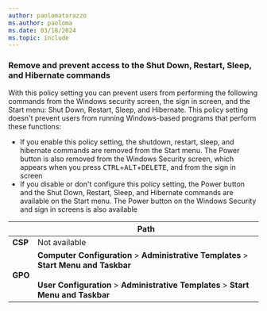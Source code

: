 ```yaml
---
author: paolomatarazzo
ms.author: paoloma
ms.date: 03/18/2024
ms.topic: include
---
```


### Remove and prevent access to the Shut Down, Restart, Sleep, and Hibernate commands

With this policy setting you can prevent users from performing the following commands from the Windows security screen, the sign in screen, and the Start menu: Shut Down, Restart, Sleep, and Hibernate. This policy setting doesn't prevent users from running Windows-based programs that perform these functions:

- If you enable this policy setting, the shutdown, restart, sleep, and hibernate commands are removed from the Start menu. The Power button is also removed from the Windows Security screen, which appears when you press <kbd>CTRL</kbd>+<kbd>ALT</kbd>+<kbd>DELETE</kbd>, and from the sign in screen
- If you disable or don't configure this policy setting, the Power button and the Shut Down, Restart, Sleep, and Hibernate commands are available on the Start menu. The Power button on the Windows Security and sign in screens is also available

|  | Path |
|--|--|
| **CSP** | Not available |
| **GPO** | **Computer Configuration** > **Administrative Templates** > **Start Menu and Taskbar**<br><br> **User Configuration** > **Administrative Templates** > **Start Menu and Taskbar** |
